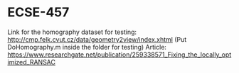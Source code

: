 # ECSE-457

Link for the homography dataset for testing: http://cmp.felk.cvut.cz/data/geometry2view/index.xhtml
    (Put DoHomography.m inside the folder for testing)
Article: https://www.researchgate.net/publication/259338571_Fixing_the_locally_optimized_RANSAC
